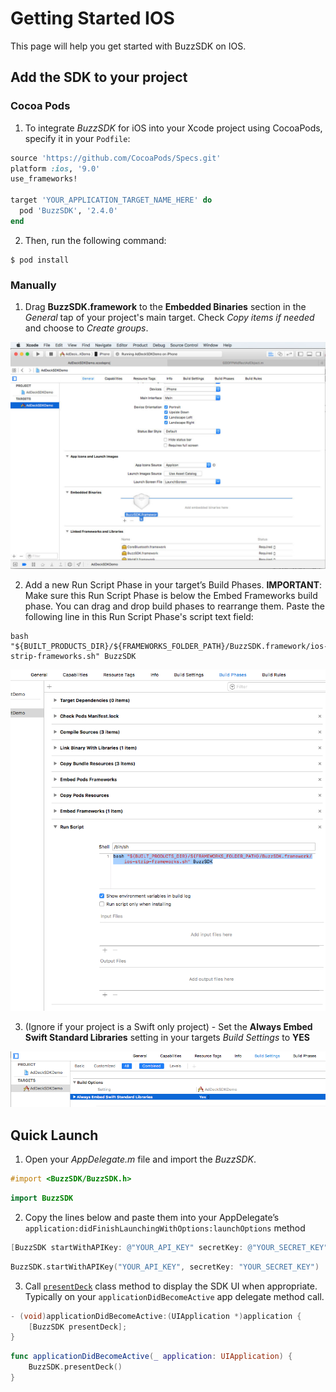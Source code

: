 # Getting Started IOS

This page will help you get started with BuzzSDK on IOS.

## Add the SDK to your project

### Cocoa Pods
1. To integrate _BuzzSDK_ for iOS into your Xcode project using CocoaPods, specify it in your `Podfile`:

```ruby
source 'https://github.com/CocoaPods/Specs.git'
platform :ios, '9.0'
use_frameworks!

target 'YOUR_APPLICATION_TARGET_NAME_HERE' do
  pod 'BuzzSDK', '2.4.0'
end
```
2. Then, run the following command: 
```shell
$ pod install
```

### Manually
1. Drag **BuzzSDK.framework** to the **Embedded Binaries** section in the _General_ tap of your project's main target. Check _Copy items if needed_ and choose to _Create groups_.

![Drag to Embedd](https://github.com/move-fast/BuzzSDK_Docs/blob/master/IOS/Images/IOS_Image01.jpg)

2. Add a new Run Script Phase in your target’s Build Phases.
**IMPORTANT**: Make sure this Run Script Phase is below the Embed Frameworks build phase.
You can drag and drop build phases to rearrange them.
Paste the following line in this Run Script Phase's script text field: 
```shell
bash "${BUILT_PRODUCTS_DIR}/${FRAMEWORKS_FOLDER_PATH}/BuzzSDK.framework/ios-strip-frameworks.sh" BuzzSDK
```

![Build Phases](https://github.com/move-fast/BuzzSDK_Docs/blob/master/IOS/Images/IOS_Image02.png)

3. (Ignore if your project is a Swift only project) - Set the **Always Embed Swift Standard Libraries** setting in your targets _Build Settings_ to **YES**

![Allways Embed Swift](https://github.com/move-fast/BuzzSDK_Docs/blob/master/IOS/Images/IOS_Image03.png)

## Quick Launch

1. Open your _AppDelegate.m_ file and import the _BuzzSDK_. 
```objective-c
#import <BuzzSDK/BuzzSDK.h>
```
```swift
import BuzzSDK
```
2. Copy the lines below and paste them into your AppDelegate’s `application:didFinishLaunchingWithOptions:launchOptions` method 
```objective-c
[BuzzSDK startWithAPIKey: @"YOUR_API_KEY" secretKey: @"YOUR_SECRET_KEY"];
```
```swift
BuzzSDK.startWithAPIKey("YOUR_API_KEY", secretKey: "YOUR_SECRET_KEY")
```
3. Call [`presentDeck`](doc:presentdeck) class method to display the SDK UI when appropriate. Typically on your `applicationDidBecomeActive` app delegate method call.
```objective-c
- (void)applicationDidBecomeActive:(UIApplication *)application {
    [BuzzSDK presentDeck];
}
```
```swift
func applicationDidBecomeActive(_ application: UIApplication) {
    BuzzSDK.presentDeck()
}
```